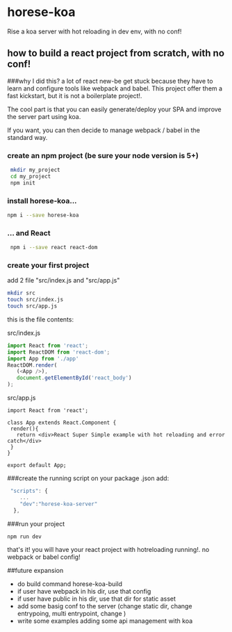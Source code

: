 # horese-koa
Rise a koa server with hot reloading in dev env, with no conf!


## how to build a react project from scratch, with no conf!

###why I did this?
a lot of react new-be get stuck because they have to learn and configure tools like webpack and babel. This project offer them a fast kickstart, but it is not a boilerplate project!.

The cool part is that you can easily generate/deploy your SPA and improve the server part using koa. 

If you want, you can then decide to manage webpack / babel in the standard way.



### create an npm project (be sure your node version is 5+)

```bash
 mkdir my_project
 cd my_project
 npm init
 ```
 
### install horese-koa...
 ```bash
 npm i --save horese-koa
 ```
 
 ### ... and React
```bash
 npm i --save react react-dom
```
  
### create your first project
 add 2 file "src/index.js and "src/app.js"
 
 ```bash
 mkdir src
 touch src/index.js
 touch src/app.js
 ```
 
 this is the file contents:
 
 src/index.js
 ```js
import React from 'react';
import ReactDOM from 'react-dom';
import App from './app'
ReactDOM.render(
    (<App />),
    document.getElementById('react_body')
);
 ```
 
 src/app.js
 ```
import React from 'react';

class App extends React.Component {
  render(){
    return <div>React Super Simple example with hot reloading and error catch</div>
  }
}

export default App;
 ```
 

###create the running script 
on your package .json add:
```js
 "scripts": {
    ...
    "dev":"horese-koa-server"
  },
```

###run your project

```bash
npm run dev
```

that's it! you will have your react project with hotreloading running!. no webpack or babel config!




 
##future expansion
 
- do build command horese-koa-build
- if user have webpack in his dir, use that config
- if user have public in his dir, use that dir for static asset
- add some basig conf to the server (change static dir, change entrypoing, multi entrypoint, change )
- write some examples adding some api management with koa
 
 
 
